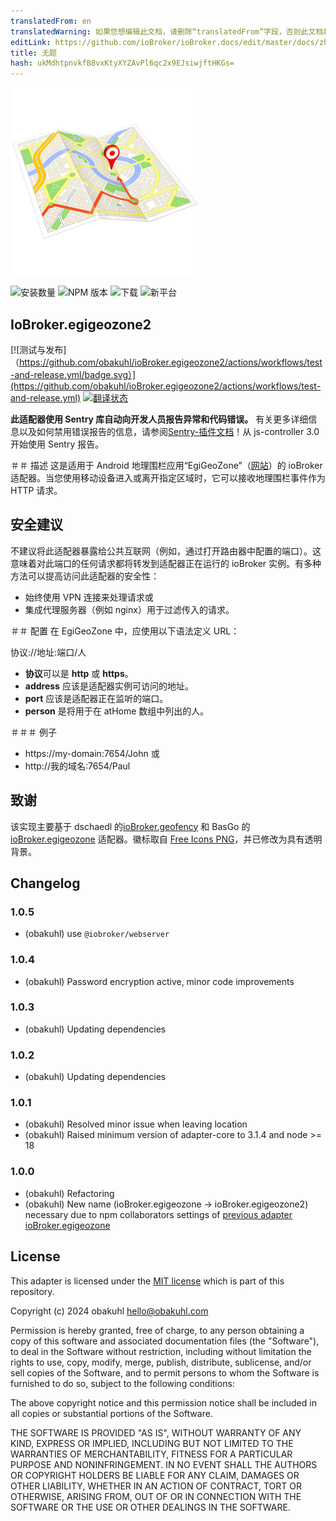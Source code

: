 ```yaml
---
translatedFrom: en
translatedWarning: 如果您想编辑此文档，请删除“translatedFrom”字段，否则此文档将再次自动翻译
editLink: https://github.com/ioBroker/ioBroker.docs/edit/master/docs/zh-cn/adapterref/iobroker.egigeozone2/README.md
title: 无题
hash: ukMdhtpnvkfB8vxKtyXYZAvPl6qc2x9EJsiwjftHKGs=
---
```

![标识](../../../en/adapterref/iobroker.egigeozone2/admin/egigeozone.png)

![安装数量](http://iobroker.live/badges/egigeozone2-stable.svg)
![NPM 版本](https://img.shields.io/npm/v/iobroker.egigeozone2.svg)
![下载](https://img.shields.io/npm/dm/iobroker.egigeozone2.svg)
![新平台](https://nodei.co/npm/iobroker.egigeozone2.png?downloads=true)

## IoBroker.egigeozone2
[![测试与发布]（https://github.com/obakuhl/ioBroker.egigeozone2/actions/workflows/test-and-release.yml/badge.svg）](https://github.com/obakuhl/ioBroker.egigeozone2/actions/workflows/test-and-release.yml) [![翻译状态](https://weblate.iobroker.net/widgets/adapters/-/egigeozone2/svg-badge.svg)](https://weblate.iobroker.net/engage/adapters/?utm_source=widget)

**此适配器使用 Sentry 库自动向开发人员报告异常和代码错误。** 有关更多详细信息以及如何禁用错误报告的信息，请参阅[Sentry-插件文档](https://github.com/ioBroker/plugin-sentry#plugin-sentry)！从 js-controller 3.0 开始使用 Sentry 报告。

＃＃ 描述
这是适用于 Android 地理围栏应用“EgiGeoZone”（[网站](https://egigeozone.de/)）的 ioBroker 适配器。当您使用移动设备进入或离开指定区域时，它可以接收地理围栏事件作为 HTTP 请求。

## 安全建议
不建议将此适配器暴露给公共互联网（例如，通过打开路由器中配置的端口）。这意味着对此端口的任何请求都将转发到适配器正在运行的 ioBroker 实例。有多种方法可以提高访问此适配器的安全性：

* 始终使用 VPN 连接来处理请求或
* 集成代理服务器（例如 nginx）用于过滤传入的请求。

＃＃ 配置
在 EgiGeoZone 中，应使用以下语法定义 URL：

协议://地址:端口/人

* **协议**可以是 **http** 或 **https**。
* **address** 应该是适配器实例可访问的地址。
* **port** 应该是适配器正在监听的端口。
* **person** 是将用于在 atHome 数组中列出的人。

＃＃＃ 例子
* https://my-domain:7654/John 或
* http://我的域名:7654/Paul

## 致谢
该实现主要基于 dschaedl 的[ioBroker.geofency](https://github.com/ioBroker/ioBroker.geofency) 和 BasGo 的 [ioBroker.egigeozone](https://github.com/BasGo/ioBroker.egigeozone) 适配器。徽标取自 [Free Icons PNG](http://www.freeiconspng.com/images/maps-icon)，并已修改为具有透明背景。

## Changelog

### 1.0.5
* (obakuhl) use `@iobroker/webserver`

### 1.0.4
* (obakuhl) Password encryption active, minor code improvements

### 1.0.3
* (obakuhl) Updating dependencies

### 1.0.2
* (obakuhl) Updating dependencies

### 1.0.1
* (obakuhl) Resolved minor issue when leaving location 
* (obakuhl) Raised minimum version of adapter-core to 3.1.4 and node >= 18

### 1.0.0
* (obakuhl) Refactoring
* (obakuhl) New name (ioBroker.egigeozone -> ioBroker.egigeozone2) necessary due to npm collaborators settings of [previous adapter ioBroker.egigeozone](https://github.com/BasGo/ioBroker.egigeozone)

## License
This adapter is licensed under the [MIT license](../blob/master/LICENSE) which is part of this repository.

Copyright (c) 2024 obakuhl <hello@obakuhl.com>

Permission is hereby granted, free of charge, to any person obtaining a copy
of this software and associated documentation files (the "Software"), to deal
in the Software without restriction, including without limitation the rights
to use, copy, modify, merge, publish, distribute, sublicense, and/or sell
copies of the Software, and to permit persons to whom the Software is
furnished to do so, subject to the following conditions:

The above copyright notice and this permission notice shall be included in all
copies or substantial portions of the Software.

THE SOFTWARE IS PROVIDED "AS IS", WITHOUT WARRANTY OF ANY KIND, EXPRESS OR
IMPLIED, INCLUDING BUT NOT LIMITED TO THE WARRANTIES OF MERCHANTABILITY,
FITNESS FOR A PARTICULAR PURPOSE AND NONINFRINGEMENT. IN NO EVENT SHALL THE
AUTHORS OR COPYRIGHT HOLDERS BE LIABLE FOR ANY CLAIM, DAMAGES OR OTHER
LIABILITY, WHETHER IN AN ACTION OF CONTRACT, TORT OR OTHERWISE, ARISING FROM,
OUT OF OR IN CONNECTION WITH THE SOFTWARE OR THE USE OR OTHER DEALINGS IN THE
SOFTWARE.